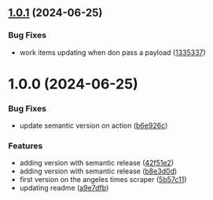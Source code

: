 ## [1.0.1](https://github.com/jcitalan/fresh_news/compare/v1.0.0...v1.0.1) (2024-06-25)


### Bug Fixes

* work items updating when don pass a payload ([1335337](https://github.com/jcitalan/fresh_news/commit/1335337143796749b18281bd4bcec6afd348767f))

# 1.0.0 (2024-06-25)


### Bug Fixes

* update semantic version on action ([b6e926c](https://github.com/jcitalan/fresh_news/commit/b6e926c420e01d93accf9b0430947b8e98cfab62))


### Features

* adding version with semantic release ([42f51e2](https://github.com/jcitalan/fresh_news/commit/42f51e2d14502aa2d18f4465b1d8571b49bf2a64))
* adding version with semantic release ([b8e3d0d](https://github.com/jcitalan/fresh_news/commit/b8e3d0d8fc95ba2cc2dabfadab8e4959d70797b0))
* first version on the angeles times scraper ([5b57c11](https://github.com/jcitalan/fresh_news/commit/5b57c117e8d8b09626aeee7b02d2a91bdddd6424))
* updating readme ([a9e7dfb](https://github.com/jcitalan/fresh_news/commit/a9e7dfbb17e7ee15d13925e9404cfde61cedfef3))
